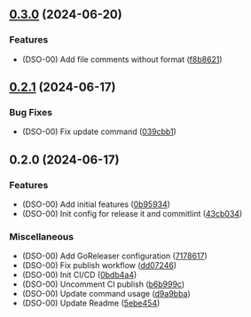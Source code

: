 

## [0.3.0](https://github.com/gbh-tech/github-pr-commenter/compare/v0.2.1...v0.3.0) (2024-06-20)


### Features

* (DSO-00) Add file comments without format ([f8b8621](https://github.com/gbh-tech/github-pr-commenter/commit/f8b862168973216c7739219bc41c285673826a13))

## [0.2.1](https://github.com/gbh-tech/github-pr-commenter/compare/v0.2.0...v0.2.1) (2024-06-17)


### Bug Fixes

* (DSO-00) Fix update command ([039cbb1](https://github.com/gbh-tech/github-pr-commenter/commit/039cbb1bb78bff1af33b6831c86d8d6c722e685d))

## 0.2.0 (2024-06-17)


### Features

* (DSO-00) Add initial features ([0b95934](https://github.com/gbh-tech/github-pr-commenter/commit/0b9593499fcdfc13aa9d7c96b4822c104e77fcc2))
* (DSO-00) Init config for release it and commitlint ([43cb034](https://github.com/gbh-tech/github-pr-commenter/commit/43cb034f01ebc36f3d3b0b94cd48b1d965d8bcc9))


### Miscellaneous

* (DSO-00) Add GoReleaser configuration ([7178617](https://github.com/gbh-tech/github-pr-commenter/commit/71786173ab4f0a4098bb21d95773ddf199d7a74e))
* (DSO-00) Fix publish workflow ([dd07246](https://github.com/gbh-tech/github-pr-commenter/commit/dd0724604eb816e996639eaaf7e5d5535e0f35f4))
* (DSO-00) Init CI/CD ([0bdb4a4](https://github.com/gbh-tech/github-pr-commenter/commit/0bdb4a4c14df5feb9347341baed9dabdbeb23aaf))
* (DSO-00) Uncomment CI publish ([b6b999c](https://github.com/gbh-tech/github-pr-commenter/commit/b6b999c19f8f5313699654cb42b8fa60d54dd3dd))
* (DSO-00) Update command usage ([d9a9bba](https://github.com/gbh-tech/github-pr-commenter/commit/d9a9bba6856eacfc93891f9a7eb7ed2cc31ce6ad))
* (DSO-00) Update Readme ([5ebe454](https://github.com/gbh-tech/github-pr-commenter/commit/5ebe454ef58ae2b1cd01ca3fd4c54db4364724b9))

